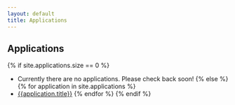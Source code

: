 ```yaml
---
layout: default
title: Applications
---
```


## Applications
{% if site.applications.size == 0 %}
  * Currently there are no applications.  Please check back soon!
{% else %}
    {% for application in site.applications %}
  * [{{application.title}}]({{application.url}})
    {% endfor %}
{% endif %}